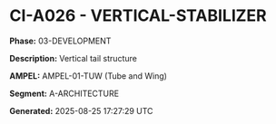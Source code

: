 # CI-A026 - VERTICAL-STABILIZER

**Phase:** 03-DEVELOPMENT

**Description:** Vertical tail structure

**AMPEL:** AMPEL-01-TUW (Tube and Wing)

**Segment:** A-ARCHITECTURE

**Generated:** 2025-08-25 17:27:29 UTC
